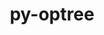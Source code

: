 ---
title: "py-optree"
layout: cache
categories: [package, develop-2024-12-22]
meta: {"versions": ["0.10.0"], "compilers": ["gcc@=13.2.0"], "oss": ["ubuntu24.04"], "platforms": ["linux"], "targets": ["aarch64", "x86_64_v3"], "stacks": ["ml-linux-aarch64-cpu", "ml-linux-aarch64-cuda", "ml-linux-x86_64-cpu", "ml-linux-x86_64-cuda", "ml-linux-x86_64-rocm", "root"], "num_specs": 6, "num_specs_by_stack": {"root": 6, "ml-linux-aarch64-cuda": 3, "ml-linux-aarch64-cpu": 3, "ml-linux-x86_64-cpu": 3, "ml-linux-x86_64-cuda": 3, "ml-linux-x86_64-rocm": 1}}
spec_details: [{"hash": "66lqfx3z4jw4nxq7kyacuevqafrvbu75", "compiler": "gcc@=13.2.0", "versions": ["0.10.0"], "os": "ubuntu24.04", "platform": "linux", "target": "aarch64", "variants": ["build_system=python_pip"], "stacks": ["root", "ml-linux-aarch64-cuda", "ml-linux-aarch64-cpu"], "size": "-", "tarball": "https://binaries.spack.io/develop-2024-12-22/build_cache/linux-ubuntu24.04-aarch64/gcc-13.2.0/py-optree-0.10.0/linux-ubuntu24.04-aarch64-gcc-13.2.0-py-optree-0.10.0-66lqfx3z4jw4nxq7kyacuevqafrvbu75.spack"}, {"hash": "3srizxysxdcowz5iwkyqttb67sfwt7ll", "compiler": "gcc@=13.2.0", "versions": ["0.10.0"], "os": "ubuntu24.04", "platform": "linux", "target": "aarch64", "variants": ["build_system=python_pip"], "stacks": ["root", "ml-linux-aarch64-cuda", "ml-linux-aarch64-cpu"], "size": "-", "tarball": "https://binaries.spack.io/develop-2024-12-22/build_cache/linux-ubuntu24.04-aarch64/gcc-13.2.0/py-optree-0.10.0/linux-ubuntu24.04-aarch64-gcc-13.2.0-py-optree-0.10.0-3srizxysxdcowz5iwkyqttb67sfwt7ll.spack"}, {"hash": "ohuruhttke5j5la6n7xqcmyu6h633opz", "compiler": "gcc@=13.2.0", "versions": ["0.10.0"], "os": "ubuntu24.04", "platform": "linux", "target": "aarch64", "variants": ["build_system=python_pip"], "stacks": ["root", "ml-linux-aarch64-cuda", "ml-linux-aarch64-cpu"], "size": "-", "tarball": "https://binaries.spack.io/develop-2024-12-22/build_cache/linux-ubuntu24.04-aarch64/gcc-13.2.0/py-optree-0.10.0/linux-ubuntu24.04-aarch64-gcc-13.2.0-py-optree-0.10.0-ohuruhttke5j5la6n7xqcmyu6h633opz.spack"}, {"hash": "wtxrprq4gen6if6j2hdpill2khohqfxo", "compiler": "gcc@=13.2.0", "versions": ["0.10.0"], "os": "ubuntu24.04", "platform": "linux", "target": "x86_64_v3", "variants": ["build_system=python_pip"], "stacks": ["root", "ml-linux-x86_64-cpu", "ml-linux-x86_64-cuda", "ml-linux-x86_64-rocm"], "size": "-", "tarball": "https://binaries.spack.io/develop-2024-12-22/build_cache/linux-ubuntu24.04-x86_64_v3/gcc-13.2.0/py-optree-0.10.0/linux-ubuntu24.04-x86_64_v3-gcc-13.2.0-py-optree-0.10.0-wtxrprq4gen6if6j2hdpill2khohqfxo.spack"}, {"hash": "ufbi6lcnzunbj7id7fvvuu5ayxvuqcug", "compiler": "gcc@=13.2.0", "versions": ["0.10.0"], "os": "ubuntu24.04", "platform": "linux", "target": "x86_64_v3", "variants": ["build_system=python_pip"], "stacks": ["root", "ml-linux-x86_64-cpu", "ml-linux-x86_64-cuda"], "size": "-", "tarball": "https://binaries.spack.io/develop-2024-12-22/build_cache/linux-ubuntu24.04-x86_64_v3/gcc-13.2.0/py-optree-0.10.0/linux-ubuntu24.04-x86_64_v3-gcc-13.2.0-py-optree-0.10.0-ufbi6lcnzunbj7id7fvvuu5ayxvuqcug.spack"}, {"hash": "skr4ptulxm2cnf5sm6gawjcjzpxolfah", "compiler": "gcc@=13.2.0", "versions": ["0.10.0"], "os": "ubuntu24.04", "platform": "linux", "target": "x86_64_v3", "variants": ["build_system=python_pip"], "stacks": ["root", "ml-linux-x86_64-cpu", "ml-linux-x86_64-cuda"], "size": "-", "tarball": "https://binaries.spack.io/develop-2024-12-22/build_cache/linux-ubuntu24.04-x86_64_v3/gcc-13.2.0/py-optree-0.10.0/linux-ubuntu24.04-x86_64_v3-gcc-13.2.0-py-optree-0.10.0-skr4ptulxm2cnf5sm6gawjcjzpxolfah.spack"}]
---